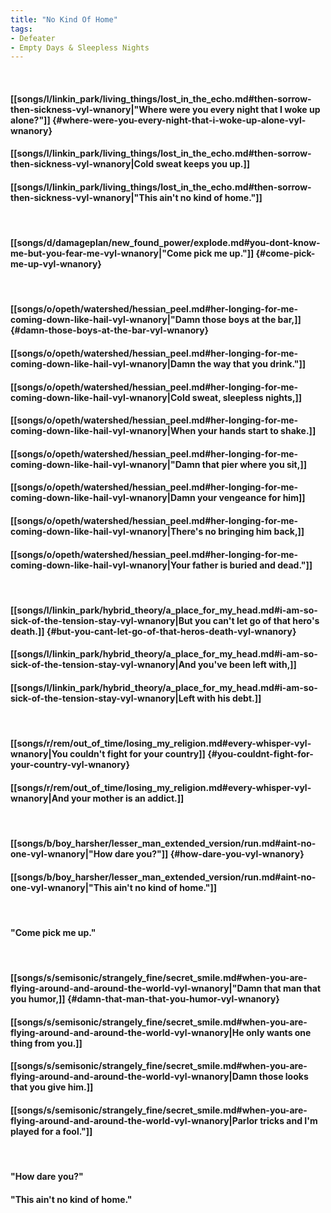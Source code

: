 ```yaml
---
title: "No Kind Of Home"
tags:
- Defeater
- Empty Days & Sleepless Nights
---
```

&nbsp;
#### [[songs/l/linkin_park/living_things/lost_in_the_echo.md#then-sorrow-then-sickness-vyl-wnanory|"Where were you every night that I woke up alone?"]] {#where-were-you-every-night-that-i-woke-up-alone-vyl-wnanory}
#### [[songs/l/linkin_park/living_things/lost_in_the_echo.md#then-sorrow-then-sickness-vyl-wnanory|Cold sweat keeps you up.]]
#### [[songs/l/linkin_park/living_things/lost_in_the_echo.md#then-sorrow-then-sickness-vyl-wnanory|"This ain't no kind of home."]]
&nbsp;
#### [[songs/d/damageplan/new_found_power/explode.md#you-dont-know-me-but-you-fear-me-vyl-wnanory|"Come pick me up."]] {#come-pick-me-up-vyl-wnanory}
&nbsp;
#### [[songs/o/opeth/watershed/hessian_peel.md#her-longing-for-me-coming-down-like-hail-vyl-wnanory|"Damn those boys at the bar,]] {#damn-those-boys-at-the-bar-vyl-wnanory}
#### [[songs/o/opeth/watershed/hessian_peel.md#her-longing-for-me-coming-down-like-hail-vyl-wnanory|Damn the way that you drink."]]
#### [[songs/o/opeth/watershed/hessian_peel.md#her-longing-for-me-coming-down-like-hail-vyl-wnanory|Cold sweat, sleepless nights,]]
#### [[songs/o/opeth/watershed/hessian_peel.md#her-longing-for-me-coming-down-like-hail-vyl-wnanory|When your hands start to shake.]]
#### [[songs/o/opeth/watershed/hessian_peel.md#her-longing-for-me-coming-down-like-hail-vyl-wnanory|"Damn that pier where you sit,]]
#### [[songs/o/opeth/watershed/hessian_peel.md#her-longing-for-me-coming-down-like-hail-vyl-wnanory|Damn your vengeance for him]]
#### [[songs/o/opeth/watershed/hessian_peel.md#her-longing-for-me-coming-down-like-hail-vyl-wnanory|There's no bringing him back,]]
#### [[songs/o/opeth/watershed/hessian_peel.md#her-longing-for-me-coming-down-like-hail-vyl-wnanory|Your father is buried and dead."]]
&nbsp;
#### [[songs/l/linkin_park/hybrid_theory/a_place_for_my_head.md#i-am-so-sick-of-the-tension-stay-vyl-wnanory|But you can't let go of that hero's death.]] {#but-you-cant-let-go-of-that-heros-death-vyl-wnanory}
#### [[songs/l/linkin_park/hybrid_theory/a_place_for_my_head.md#i-am-so-sick-of-the-tension-stay-vyl-wnanory|And you've been left with,]]
#### [[songs/l/linkin_park/hybrid_theory/a_place_for_my_head.md#i-am-so-sick-of-the-tension-stay-vyl-wnanory|Left with his debt.]]
&nbsp;
#### [[songs/r/rem/out_of_time/losing_my_religion.md#every-whisper-vyl-wnanory|You couldn't fight for your country]] {#you-couldnt-fight-for-your-country-vyl-wnanory}
#### [[songs/r/rem/out_of_time/losing_my_religion.md#every-whisper-vyl-wnanory|And your mother is an addict.]]
&nbsp;
#### [[songs/b/boy_harsher/lesser_man_extended_version/run.md#aint-no-one-vyl-wnanory|"How dare you?"]] {#how-dare-you-vyl-wnanory}
#### [[songs/b/boy_harsher/lesser_man_extended_version/run.md#aint-no-one-vyl-wnanory|"This ain't no kind of home."]]
&nbsp;
#### "Come pick me up."
&nbsp;
#### [[songs/s/semisonic/strangely_fine/secret_smile.md#when-you-are-flying-around-and-around-the-world-vyl-wnanory|"Damn that man that you humor,]] {#damn-that-man-that-you-humor-vyl-wnanory}
#### [[songs/s/semisonic/strangely_fine/secret_smile.md#when-you-are-flying-around-and-around-the-world-vyl-wnanory|He only wants one thing from you.]]
#### [[songs/s/semisonic/strangely_fine/secret_smile.md#when-you-are-flying-around-and-around-the-world-vyl-wnanory|Damn those looks that you give him.]]
#### [[songs/s/semisonic/strangely_fine/secret_smile.md#when-you-are-flying-around-and-around-the-world-vyl-wnanory|Parlor tricks and I'm played for a fool."]]
&nbsp;
#### "How dare you?"
#### "This ain't no kind of home."
